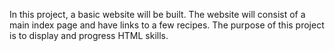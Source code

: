 In this project, a basic website will be built. The website will consist of a main index page and have links to a few recipes. The purpose of this project is to display and progress HTML skills. 